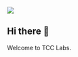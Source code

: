 ![](https://github.com/TCCLabs/repository/blob/master/assets/3_1_extractwide.png)

## Hi there 👋

Welcome to TCC Labs.
